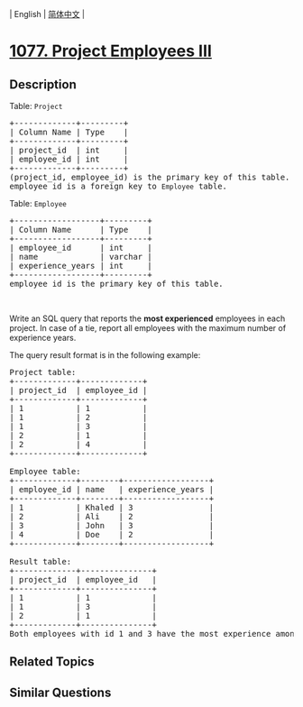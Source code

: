 
| English | [简体中文](README.md) |

# [1077. Project Employees III](https://leetcode-cn.com/problems/project-employees-iii/)

## Description

<p>Table:&nbsp;<code>Project</code></p>

<pre>
+-------------+---------+
| Column Name | Type    |
+-------------+---------+
| project_id  | int     |
| employee_id | int     |
+-------------+---------+
(project_id, employee_id) is the primary key of this table.
employee_id is a foreign key to <code>Employee</code> table.
</pre>

<p>Table:&nbsp;<code>Employee</code></p>

<pre>
+------------------+---------+
| Column Name      | Type    |
+------------------+---------+
| employee_id      | int     |
| name             | varchar |
| experience_years | int     |
+------------------+---------+
employee_id is the primary key of this table.
</pre>

<p>&nbsp;</p>

<p>Write an SQL query that reports the <strong>most experienced</strong> employees in each project. In case of a tie, report all employees with the maximum number of experience years.</p>

<p>The query result format is in the following example:</p>

<pre>
Project table:
+-------------+-------------+
| project_id  | employee_id |
+-------------+-------------+
| 1           | 1           |
| 1           | 2           |
| 1           | 3           |
| 2           | 1           |
| 2           | 4           |
+-------------+-------------+

Employee table:
+-------------+--------+------------------+
| employee_id | name   | experience_years |
+-------------+--------+------------------+
| 1           | Khaled | 3                |
| 2           | Ali    | 2                |
| 3           | John   | 3                |
| 4           | Doe    | 2                |
+-------------+--------+------------------+

Result table:
+-------------+---------------+
| project_id  | employee_id   |
+-------------+---------------+
| 1           | 1             |
| 1           | 3             |
| 2           | 1             |
+-------------+---------------+
Both employees with id 1 and 3 have the most experience among the employees of the first project. For the second project, the employee with id 1 has the most experience.</pre>


## Related Topics



## Similar Questions


